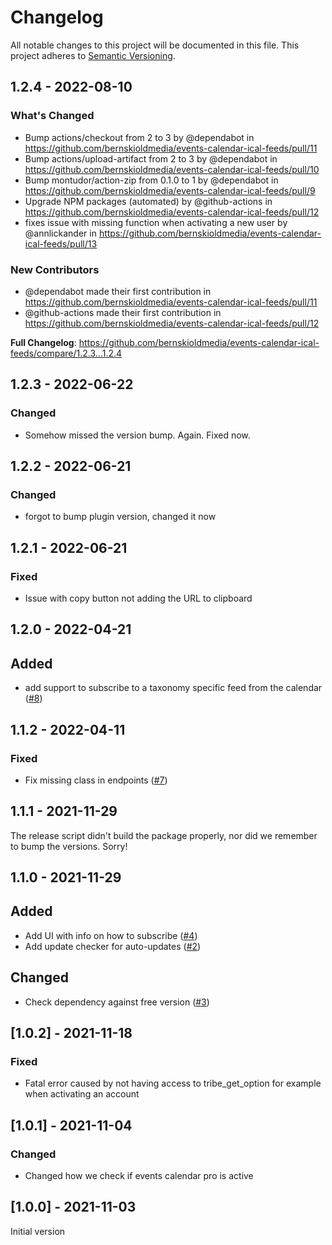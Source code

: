 # Changelog

All notable changes to this project will be documented in this file. This project adheres to [Semantic Versioning](https://semver.org/spec/v2.0.0.html).

## 1.2.4 - 2022-08-10

### What's Changed

- Bump actions/checkout from 2 to 3 by @dependabot in https://github.com/bernskioldmedia/events-calendar-ical-feeds/pull/11
- Bump actions/upload-artifact from 2 to 3 by @dependabot in https://github.com/bernskioldmedia/events-calendar-ical-feeds/pull/10
- Bump montudor/action-zip from 0.1.0 to 1 by @dependabot in https://github.com/bernskioldmedia/events-calendar-ical-feeds/pull/9
- Upgrade NPM packages (automated) by @github-actions in https://github.com/bernskioldmedia/events-calendar-ical-feeds/pull/12
- fixes issue with missing function when activating a new user by @annlickander in https://github.com/bernskioldmedia/events-calendar-ical-feeds/pull/13

### New Contributors

- @dependabot made their first contribution in https://github.com/bernskioldmedia/events-calendar-ical-feeds/pull/11
- @github-actions made their first contribution in https://github.com/bernskioldmedia/events-calendar-ical-feeds/pull/12

**Full Changelog**: https://github.com/bernskioldmedia/events-calendar-ical-feeds/compare/1.2.3...1.2.4

## 1.2.3 - 2022-06-22

### Changed

- Somehow missed the version bump. Again. Fixed now.

## 1.2.2 - 2022-06-21

### Changed

- forgot to bump plugin version, changed it now

## 1.2.1 - 2022-06-21

### Fixed

- Issue with copy button not adding the URL to clipboard

## 1.2.0 - 2022-04-21

## Added

- add support to subscribe to a taxonomy specific feed from the calendar ([#8](https://github.com/bernskioldmedia/bm-wp-experience/pull/8))

## 1.1.2 - 2022-04-11

### Fixed

- Fix missing class in endpoints ([#7](https://github.com/bernskioldmedia/bm-wp-experience/pull/7))

## 1.1.1 - 2021-11-29

The release script didn't build the package properly, nor did we remember to bump the versions. Sorry!

## 1.1.0 - 2021-11-29

## Added

- Add UI with info on how to subscribe ([#4](https://github.com/bernskioldmedia/bm-wp-experience/pull/4))
- Add update checker for auto-updates ([#2](https://github.com/bernskioldmedia/bm-wp-experience/pull/2))

## Changed

- Check dependency against free version ([#3](https://github.com/bernskioldmedia/bm-wp-experience/pull/3))

## [1.0.2] - 2021-11-18

### Fixed

- Fatal error caused by not having access to tribe_get_option for example when activating an account

## [1.0.1] - 2021-11-04

### Changed

- Changed how we check if events calendar pro is active

## [1.0.0] - 2021-11-03

Initial version
